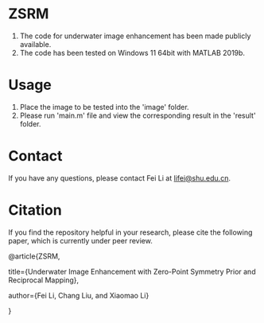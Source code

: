 # ZSRM
1. The code for underwater image enhancement has been made publicly available.
2. The code has been tested on Windows 11 64bit with MATLAB 2019b.

# Usage
1. Place the image to be tested into the 'image' folder.
2. Please run 'main.m' file and view the corresponding result in the 'result' folder.

# Contact
If you have any questions, please contact Fei Li at lifei@shu.edu.cn.

# Citation
If you find the repository helpful in your research, please cite the following paper, which is currently under peer review.

@article{ZSRM,

  title={Underwater Image Enhancement with Zero-Point Symmetry Prior and Reciprocal Mapping},
  
  author={Fei Li, Chang Liu, and Xiaomao Li}
  
}
